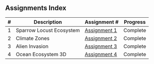 ## Assignments Index
|   #    | Description                | Assignment #    | Progress     |
| :----: | -------------------------- | --------------- | ------------ |
| 1| Sparrow Locust Ecosystem| [Assignment 1](https://github.com/Byron-Dowling/4553-Agent-Based-Modelling/tree/main/Assignments/Assignment%201) | Complete|
| 2| Climate Zones| [Assignment 2](https://github.com/Byron-Dowling/4553-Agent-Based-Modelling/tree/main/Assignments/Assignment%202) | Complete|
| 3| Alien Invasion| [Assignment 3](https://github.com/Byron-Dowling/4553-Agent-Based-Modelling/tree/main/Assignments/Assignment%203) | Complete|
| 4| Ocean Ecosystem 3D| [Assignment 4](https://github.com/Byron-Dowling/4553-Agent-Based-Modelling/tree/main/Assignments/Assignment%204) | Complete|
